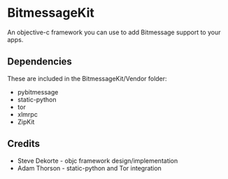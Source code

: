 BitmessageKit
==============

An objective-c framework you can use to add Bitmessage support to your apps.


Dependencies
--------------------

These are included in the BitmessageKit/Vendor folder:

* pybitmessage
* static-python
* tor
* xlmrpc
* ZipKit

Credits
----------

- Steve Dekorte - objc framework design/implementation
- Adam Thorson - static-python and Tor integration
